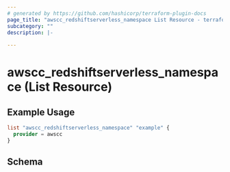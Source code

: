 ```yaml
---
# generated by https://github.com/hashicorp/terraform-plugin-docs
page_title: "awscc_redshiftserverless_namespace List Resource - terraform-provider-awscc"
subcategory: ""
description: |-
  
---
```


# awscc_redshiftserverless_namespace (List Resource)



## Example Usage

```terraform
list "awscc_redshiftserverless_namespace" "example" {
  provider = awscc
}
```

<!-- schema generated by tfplugindocs -->
## Schema
